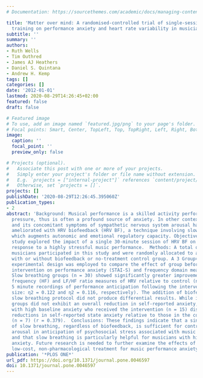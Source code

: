 ```yaml
---
# Documentation: https://sourcethemes.com/academic/docs/managing-content/

title: 'Matter over mind: A randomised-controlled trial of single-session biofeedback
  training on performance anxiety and heart rate variability in musicians'
subtitle: ''
summary: ''
authors:
- Ruth Wells
- Tim Outhred
- James AJ Heathers
- Daniel S. Quintana
- Andrew H. Kemp
tags: []
categories: []
date: '2012-01-01'
lastmod: 2020-08-29T14:26:45+02:00
featured: false
draft: false

# Featured image
# To use, add an image named `featured.jpg/png` to your page's folder.
# Focal points: Smart, Center, TopLeft, Top, TopRight, Left, Right, BottomLeft, Bottom, BottomRight.
image:
  caption: ''
  focal_point: ''
  preview_only: false

# Projects (optional).
#   Associate this post with one or more of your projects.
#   Simply enter your project's folder or file name without extension.
#   E.g. `projects = ["internal-project"]` references `content/project/deep-learning/index.md`.
#   Otherwise, set `projects = []`.
projects: []
publishDate: '2020-08-29T12:26:45.395060Z'
publication_types:
- 2
abstract: 'Background: Musical performance is a skilled activity performed under intense
  pressure, thus is often a profound source of anxiety. In other contexts, anxiety
  and its concomitant symptoms of sympathetic nervous system arousal have been successfully
  ameliorated with HRV biofeedback (HRV BF), a technique involving slow breathing
  which augments autonomic and emotional regulatory capacity. Objective: This randomised-controlled
  study explored the impact of a single 30-minute session of HRV BF on anxiety in
  response to a highly stressful music performance.  Methods: A total of 46 trained
  musicians participated in this study and were randomly allocated to a slow breathing
  with or without biofeedback or no-treatment control group. A 3 Group×2 Time mixed
  experimental design was employed to compare the effect of group before and after
  intervention on performance anxiety (STAI-S) and frequency domain measures of HRV.  Results:
  Slow breathing groups (n = 30) showed significantly greater improvements in high
  frequency (HF) and LF/HF ratio measures of HRV relative to control (n = 15) during
  5 minute recordings of performance anticipation following the intervention (effect
  size: η2 = 0.122 and η2 = 0.116, respectively). The addition of biofeedback to a
  slow breathing protocol did not produce differential results. While intervention
  groups did not exhibit an overall reduction in self-reported anxiety, participants
  with high baseline anxiety who received the intervention (n = 15) displayed greater
  reductions in self-reported state anxiety relative to those in the control condition
  (n = 7) (r = 0.379).  Conclusions: These findings indicate that a single session
  of slow breathing, regardless of biofeedback, is sufficient for controlling physiological
  arousal in anticipation of psychosocial stress associated with music performance
  and that slow breathing is particularly helpful for musicians with high levels of
  anxiety. Future research is needed to further examine the effects of HRV BF as a
  low-cost, non-pharmacological treatment for music performance anxiety.'
publication: '*PLOS ONE*'
url_pdf: https://doi.org/10.1371/journal.pone.0046597
doi: 10.1371/journal.pone.0046597
---
```


